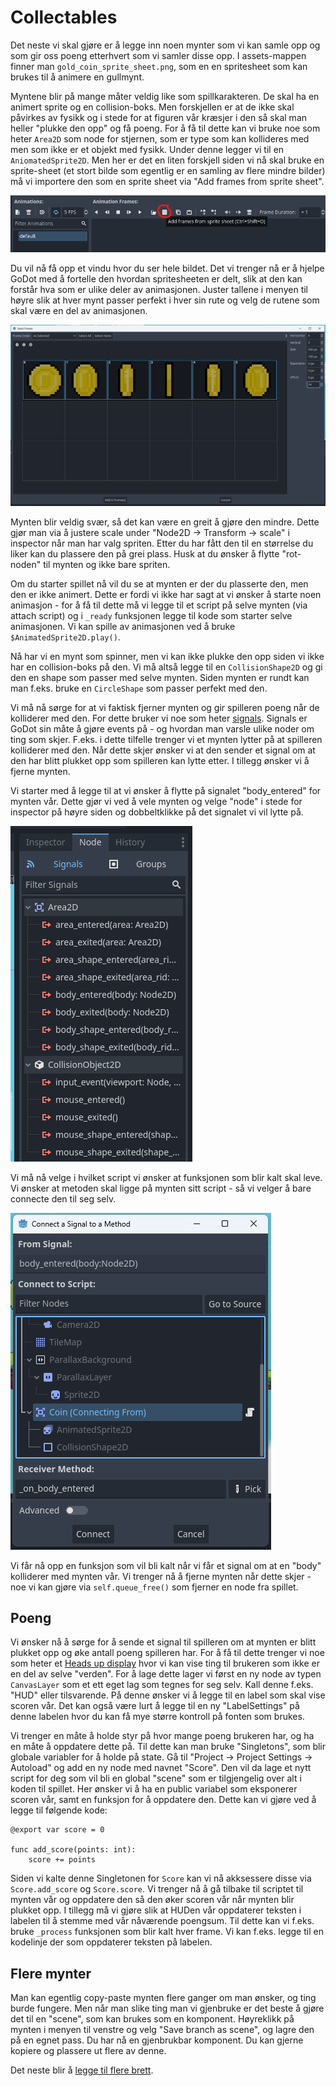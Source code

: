 # Collectables

Det neste vi skal gjøre er å legge inn noen mynter som vi kan samle opp og som gir
oss poeng etterhvert som vi samler disse opp. I assets-mappen finner man `gold_coin_sprite_sheet.png`, 
som en en spritesheet som kan brukes til å animere en gullmynt.

Myntene blir på mange måter veldig like som spillkarakteren. De skal ha en animert sprite og en
collision-boks. Men forskjellen er at de ikke skal påvirkes av fysikk og i stede for at figuren
vår kræsjer i den så skal man heller "plukke den opp" og få poeng. For å få til dette kan vi bruke
noe som heter `Area2D` som node for stjernen, som er type som kan kollideres med men som ikke er
et objekt med fysikk. Under denne legger vi til en `AniomatedSprite2D`. Men her er det en liten
forskjell siden vi nå skal bruke en sprite-sheet (et stort bilde som egentlig er en samling av
flere mindre bilder) må vi importere den som en sprite sheet via "Add frames from sprite sheet".

![Bilde av add frames til spritesheet](./bilder/spritesheet-animation.png)

Du vil nå få opp et vindu hvor du ser hele bildet. Det vi trenger nå er å hjelpe GoDot med å
fortelle den hvordan spritesheeten er delt, slik at den kan forstår hva som er ulike deler
av animasjonen. Juster tallene i menyen til høyre slik at hver mynt passer perfekt i hver sin rute
og velg de rutene som skal være en del av animasjonen.

![Bilde av å dele opp spritesheete](./bilder/spritesheet-select-frames.png)

Mynten blir veldig svær, så det kan være en greit å gjøre den mindre. Dette gjør man via å justere
scale under "Node2D -> Transform -> scale" i inspector når man har valg spriten. Etter du har fått
den til en størrelse du liker kan du plassere den på grei plass. Husk at du ønsker å flytte
"rot-noden" til mynten og ikke bare spriten.

Om du starter spillet nå vil du se at mynten er der du plasserte den, men den er ikke animert.
Dette er fordi vi ikke har sagt at vi ønsker å starte noen animasjon - for å få til dette må vi
legge til et script på selve mynten (via attach script) og i `_ready` funksjonen legge til
kode som starter selve animasjonen. Vi kan spille av animasjonen ved å bruke `$AnimatedSprite2D.play()`.

Nå har vi en mynt som spinner, men vi kan ikke plukke den opp siden vi ikke har en collision-boks
på den. Vi må altså legge til en `CollisionShape2D` og gi den en shape som passer med selve mynten.
Siden mynten er rundt kan man f.eks. bruke en `CircleShape` som passer perfekt med den. 

Vi må nå sørge for at vi faktisk fjerner mynten og gir spilleren poeng når de kolliderer med den.
For dette bruker vi noe som heter [signals](https://docs.godotengine.org/en/stable/getting_started/step_by_step/signals.html).
Signals er GoDot sin måte å gjøre events på - og hvordan man varsle ulike noder om ting som skjer.
F.eks. i dette tilfelle trenger vi et mynten lytter på at spilleren kolliderer med den. Når dette
skjer ønsker vi at den sender et signal om at den har blitt plukket opp som spilleren kan lytte etter. I tillegg ønsker vi å fjerne mynten.

Vi starter med å legge til at vi ønsker å flytte på signalet "body_entered" for mynten vår. Dette
gjør vi ved å vele mynten og velge "node" i stede for inspector på høyre siden og dobbeltklikke på 
det signalet vi vil lytte på. 

![Opprette funksjon for å lytte på signal 1](./bilder/collision-signal.png)

Vi må nå velge i hvilket script vi ønsker at funksjonen som blir kalt skal leve. Vi ønsker
at metoden skal ligge på mynten sitt script - så vi velger å bare connecte den til seg selv.

![Opprette funksjon for å lytte på signal 1](./bilder/signal-connect.png)

Vi får nå opp en funksjon som vil bli kalt når vi får et signal om at en "body" kolliderer med
mynten vår. Vi trenger nå å fjerne mynten når dette skjer - noe vi kan gjøre via `self.queue_free()`
som fjerner en node fra spillet.


## Poeng

Vi ønsker nå å sørge for å sende et signal til spilleren om at mynten er blitt plukket opp og øke
antall poeng spilleren har. For å få til dette trenger vi noe som heter et 
[Heads up display](https://docs.godotengine.org/en/stable/getting_started/first_2d_game/06.heads_up_display.html) 
hvor vi kan vise ting til brukeren som ikke er en del av selve "verden".
For å lage dette lager vi først en ny node av typen `CanvasLayer` som et ett eget lag som tegnes
for seg selv. Kall denne f.eks. "HUD" eller tilsvarende. På denne ønsker vi å legge til en label
som skal vise scoren vår. Det kan også være lurt å legge til en ny "LabelSettings" på denne labelen
hvor du kan få mye større kontroll på fonten som brukes.

Vi trenger en måte å holde styr på hvor mange poeng brukeren har, og ha en måte å oppdatere dette på.
Til dette kan man bruke "Singletons", som blir globale variabler for å holde på state. 
Gå til "Project -> Project Settings -> Autoload" og add en ny node med navnet "Score". Den vil da
lage et nytt script for deg som vil bli en global "scene" som er tilgjengelig over alt i koden
til spillet. Her ønsker vi å ha en public variabel som eksponerer scoren vår, 
samt en funksjon for å oppdatere den. Dette kan vi gjøre ved å legge til følgende kode:

```
@export var score = 0

func add_score(points: int):
	score += points
```

Siden vi kalte denne Singletonen for `Score` kan vi nå akksessere disse via `Score.add_score` og `Score.score`. 
Vi trenger nå å gå tilbake til scriptet til mynten vår og oppdatere den så den
øker scoren vår når mynten blir plukket opp. I tillegg må vi gjøre slik at HUDen vår oppdaterer
teksten i labelen til å stemme med vår nåværende poengsum. Til dette kan vi f.eks. bruke `_process`
funksjonen som blir kalt hver frame. Vi kan f.eks. legge til en kodelinje der som oppdaterer teksten
på labelen.


## Flere mynter

Man kan egentlig copy-paste mynten flere ganger om man ønsker, og ting burde fungere. Men når man
slike ting man vi gjenbruke er det beste å gjøre det til en "scene", som kan brukes som en komponent.
Høyreklikk på mynten i menyen til venstre og velg "Save branch as scene", og lagre den på en egnet
pass. Du har nå en gjenbrukbar komponent. Du kan gjerne kopiere og plassere ut flere av denne.

Det neste blir å [legge til flere brett](07-flere-brett.md).
